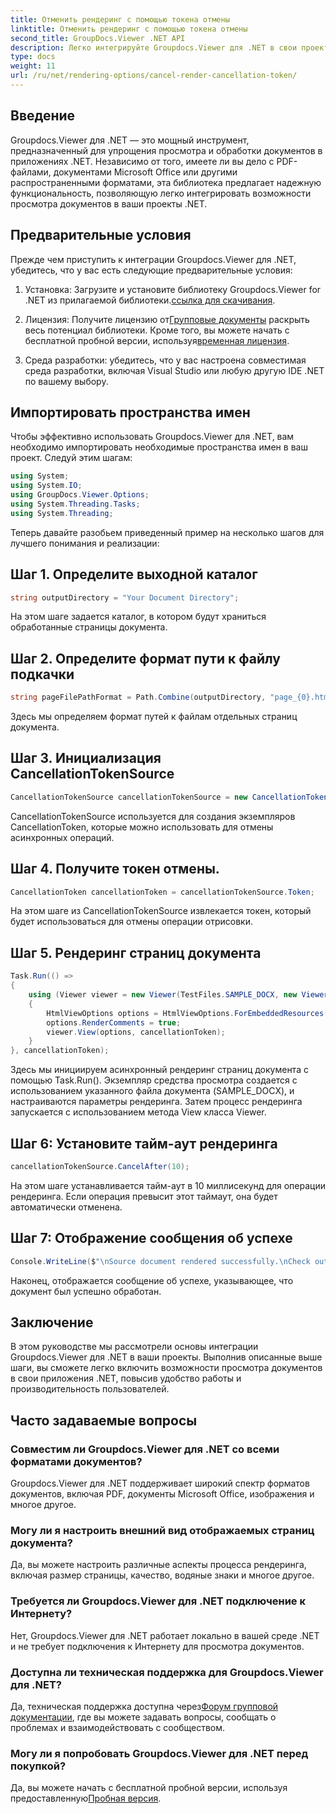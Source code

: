 ```yaml
---
title: Отменить рендеринг с помощью токена отмены
linktitle: Отменить рендеринг с помощью токена отмены
second_title: GroupDocs.Viewer .NET API
description: Легко интегрируйте Groupdocs.Viewer для .NET в свои проекты .NET для эффективного просмотра документов.
type: docs
weight: 11
url: /ru/net/rendering-options/cancel-render-cancellation-token/
---
```

## Введение
Groupdocs.Viewer для .NET — это мощный инструмент, предназначенный для упрощения просмотра и обработки документов в приложениях .NET. Независимо от того, имеете ли вы дело с PDF-файлами, документами Microsoft Office или другими распространенными форматами, эта библиотека предлагает надежную функциональность, позволяющую легко интегрировать возможности просмотра документов в ваши проекты .NET.
## Предварительные условия
Прежде чем приступить к интеграции Groupdocs.Viewer для .NET, убедитесь, что у вас есть следующие предварительные условия:
1.  Установка: Загрузите и установите библиотеку Groupdocs.Viewer for .NET из прилагаемой библиотеки.[ссылка для скачивания](https://releases.groupdocs.com/viewer/net/).
   
2.  Лицензия: Получите лицензию от[Групповые документы](https://purchase.groupdocs.com/buy) раскрыть весь потенциал библиотеки. Кроме того, вы можете начать с бесплатной пробной версии, используя[временная лицензия](https://purchase.groupdocs.com/temporary-license/).
   
3. Среда разработки: убедитесь, что у вас настроена совместимая среда разработки, включая Visual Studio или любую другую IDE .NET по вашему выбору.

## Импортировать пространства имен
Чтобы эффективно использовать Groupdocs.Viewer для .NET, вам необходимо импортировать необходимые пространства имен в ваш проект. Следуй этим шагам:

```csharp
using System;
using System.IO;
using GroupDocs.Viewer.Options;
using System.Threading.Tasks;
using System.Threading;
```

Теперь давайте разобьем приведенный пример на несколько шагов для лучшего понимания и реализации:
## Шаг 1. Определите выходной каталог
```csharp
string outputDirectory = "Your Document Directory";
```
На этом шаге задается каталог, в котором будут храниться обработанные страницы документа.
## Шаг 2. Определите формат пути к файлу подкачки
```csharp
string pageFilePathFormat = Path.Combine(outputDirectory, "page_{0}.html");
```
Здесь мы определяем формат путей к файлам отдельных страниц документа.
## Шаг 3. Инициализация CancellationTokenSource
```csharp
CancellationTokenSource cancellationTokenSource = new CancellationTokenSource();
```
CancellationTokenSource используется для создания экземпляров CancellationToken, которые можно использовать для отмены асинхронных операций.
## Шаг 4. Получите токен отмены.
```csharp
CancellationToken cancellationToken = cancellationTokenSource.Token;
```
На этом шаге из CancellationTokenSource извлекается токен, который будет использоваться для отмены операции отрисовки.
## Шаг 5. Рендеринг страниц документа
```csharp
Task.Run(() =>
{
    using (Viewer viewer = new Viewer(TestFiles.SAMPLE_DOCX, new ViewerSettings(new GroupDocs.Viewer.Logging.ConsoleLogger())))
    {
        HtmlViewOptions options = HtmlViewOptions.ForEmbeddedResources(pageFilePathFormat);
        options.RenderComments = true;
        viewer.View(options, cancellationToken);
    }
}, cancellationToken);
```
Здесь мы инициируем асинхронный рендеринг страниц документа с помощью Task.Run(). Экземпляр средства просмотра создается с использованием указанного файла документа (SAMPLE_DOCX), и настраиваются параметры рендеринга. Затем процесс рендеринга запускается с использованием метода View класса Viewer.
## Шаг 6: Установите тайм-аут рендеринга
```csharp
cancellationTokenSource.CancelAfter(10);
```
На этом шаге устанавливается тайм-аут в 10 миллисекунд для операции рендеринга. Если операция превысит этот таймаут, она будет автоматически отменена.
## Шаг 7: Отображение сообщения об успехе
```csharp
Console.WriteLine($"\nSource document rendered successfully.\nCheck output in {outputDirectory}.");
```
Наконец, отображается сообщение об успехе, указывающее, что документ был успешно обработан.

## Заключение
В этом руководстве мы рассмотрели основы интеграции Groupdocs.Viewer для .NET в ваши проекты. Выполнив описанные выше шаги, вы сможете легко включить возможности просмотра документов в свои приложения .NET, повысив удобство работы и производительность пользователей.
## Часто задаваемые вопросы
### Совместим ли Groupdocs.Viewer для .NET со всеми форматами документов?
Groupdocs.Viewer для .NET поддерживает широкий спектр форматов документов, включая PDF, документы Microsoft Office, изображения и многое другое.
### Могу ли я настроить внешний вид отображаемых страниц документа?
Да, вы можете настроить различные аспекты процесса рендеринга, включая размер страницы, качество, водяные знаки и многое другое.
### Требуется ли Groupdocs.Viewer для .NET подключение к Интернету?
Нет, Groupdocs.Viewer для .NET работает локально в вашей среде .NET и не требует подключения к Интернету для просмотра документов.
### Доступна ли техническая поддержка для Groupdocs.Viewer для .NET?
 Да, техническая поддержка доступна через[Форум групповой документации](https://forum.groupdocs.com/c/viewer/9), где вы можете задавать вопросы, сообщать о проблемах и взаимодействовать с сообществом.
### Могу ли я попробовать Groupdocs.Viewer для .NET перед покупкой?
 Да, вы можете начать с бесплатной пробной версии, используя предоставленную[Пробная версия](https://releases.groupdocs.com/).